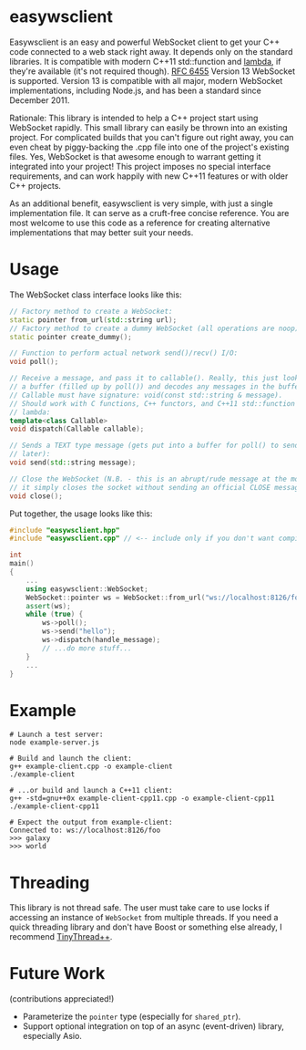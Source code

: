 easywsclient
============

Easywsclient is an easy and powerful WebSocket client to get your
C++ code connected to a web stack right away. It depends only on the
standard libraries.  It is compatible with modern C++11 std::function and
[lambda](http://en.wikipedia.org/wiki/Anonymous_function#C.2B.2B),
if they're available (it's not required though).  [RFC
6455](http://tools.ietf.org/html/rfc6455) Version 13 WebSocket is
supported. Version 13 is compatible with all major, modern WebSocket
implementations, including Node.js, and has been a standard since
December 2011.

Rationale: This library is intended to help a C++ project start using
WebSocket rapidly. This small library can easily be thrown into an
existing project. For complicated builds that you can't figure out right
away, you can even cheat by piggy-backing the .cpp file into one of
the project's existing files. Yes, WebSocket is that awesome enough to
warrant getting it integrated into your project!  This project imposes
no special interface requirements, and can work happily with new C++11
features or with older C++ projects.

As an additional benefit, easywsclient is very simple, with just a single
implementation file. It can serve as a cruft-free concise reference. You
are most welcome to use this code as a reference for creating alternative
implementations that may better suit your needs.

Usage
=====

The WebSocket class interface looks like this:

```c++
// Factory method to create a WebSocket:
static pointer from_url(std::string url);
// Factory method to create a dummy WebSocket (all operations are noop):
static pointer create_dummy();

// Function to perform actual network send()/recv() I/O:
void poll();

// Receive a message, and pass it to callable(). Really, this just looks at
// a buffer (filled up by poll()) and decodes any messages in the buffer.
// Callable must have signature: void(const std::string & message).
// Should work with C functions, C++ functors, and C++11 std::function and
// lambda:
template<class Callable>
void dispatch(Callable callable);

// Sends a TEXT type message (gets put into a buffer for poll() to send
// later):
void send(std::string message);

// Close the WebSocket (N.B. - this is an abrupt/rude message at the moment, as
// it simply closes the socket without sending an official CLOSE message.)
void close();
```

Put together, the usage looks like this:

```c++
#include "easywsclient.hpp"
#include "easywsclient.cpp" // <-- include only if you don't want compile separately

int
main()
{
    ...
    using easywsclient::WebSocket;
    WebSocket::pointer ws = WebSocket::from_url("ws://localhost:8126/foo");
    assert(ws);
    while (true) {
        ws->poll();
        ws->send("hello");
        ws->dispatch(handle_message);
        // ...do more stuff...
    }
    ...
}
```

Example
=======

    # Launch a test server:
    node example-server.js

    # Build and launch the client:
    g++ example-client.cpp -o example-client
    ./example-client

    # ...or build and launch a C++11 client:
    g++ -std=gnu++0x example-client-cpp11.cpp -o example-client-cpp11
    ./example-client-cpp11

    # Expect the output from example-client:
    Connected to: ws://localhost:8126/foo
    >>> galaxy
    >>> world

Threading
=========

This library is not thread safe. The user must take care to use locks if
accessing an instance of `WebSocket` from multiple threads. If you need
a quick threading library and don't have Boost or something else already,
I recommend [TinyThread++](http://tinythreadpp.bitsnbites.eu/).

Future Work
===========

(contributions appreciated!)

* Parameterize the `pointer` type (especially for `shared_ptr`).
* Support optional integration on top of an async (event-driven) library,
  especially Asio.

